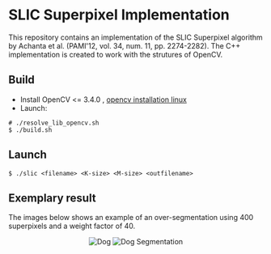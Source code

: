 # SLIC Superpixel Implementation
This repository contains an implementation of the SLIC Superpixel algorithm by Achanta et al. (PAMI'12, vol. 34, num. 11, pp. 2274-2282). The C++ implementation is created to work with the strutures of OpenCV.


## Build
 - Install OpenCV <= 3.4.0 , [opencv installation linux](https://docs.opencv.org/trunk/d7/d9f/tutorial_linux_install.html)
 - Launch: 
```
# ./resolve_lib_opencv.sh
$ ./build.sh

```


## Launch
```
$ ./slic <filename> <K-size> <M-size> <outfilename>

```


## Exemplary result
The images below shows an example of an over-segmentation using 400 superpixels and a weight factor of 40.
<p align="center">
  <img src="https://github.com/PSMM/SLIC-Superpixels/blob/master/dog.png?raw=true" alt="Dog"/>
  <img src="https://github.com/PSMM/SLIC-Superpixels/blob/master/dog_segmentation.png?raw=true" alt="Dog Segmentation"/>
</p>

